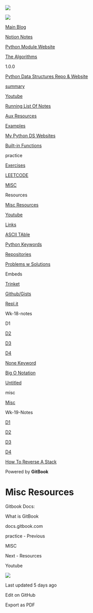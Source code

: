 <a href="../index.html" class="link-a079aa82--primary-53a25e66--logoLink-10d08504"></a>

<img src="https://gblobscdn.gitbook.com/spaces%2F-MgPMwrt_bII3PHshADs%2Favatar-rectangle-1628628415210.png?alt=media" class="image-67b14f24--logo-35ac2404--small-5fbe8ad7" />

<a href="../index.html" class="link-a079aa82--primary-53a25e66--logoLink-10d08504"></a>

<img src="https://gblobscdn.gitbook.com/spaces%2F-MgPMwrt_bII3PHshADs%2Favatar-rectangle-1628628415210.png?alt=media" class="image-67b14f24--logo-35ac2404--medium-5fbe8af6" />

<a href="https://bgoonz-blog.netlify.app/#gsc.tab=0" class="button-36063075--medium-6e2a217a--button-f76f0854--linkButton-67c61496--links-4b2c949c"><span class="text-4505230f--UIH400-4e41e82a--textContentFamily-49a318e1--text-8ee2c8b2"><span class="text-4505230f--UIH400-4e41e82a--textContentFamily-49a318e1">Main Blog</span></span></a>

<a href="https://golden-lobe-519.notion.site/Data-Structures-c3fe3debbe494b929ed2f20070b631f8" class="button-36063075--medium-6e2a217a--button-f76f0854--linkButton-67c61496--links-4b2c949c"><span class="text-4505230f--UIH400-4e41e82a--textContentFamily-49a318e1--text-8ee2c8b2"><span class="text-4505230f--UIH400-4e41e82a--textContentFamily-49a318e1">Notion Notes</span></span></a>

<a href="https://thealgorithms.netlify.app/#" class="button-36063075--medium-6e2a217a--button-f76f0854--linkButton-67c61496--links-4b2c949c"><span class="text-4505230f--UIH400-4e41e82a--textContentFamily-49a318e1--text-8ee2c8b2"><span class="text-4505230f--UIH400-4e41e82a--textContentFamily-49a318e1">Python Module Website</span></span></a>

<a href="https://bgoonz-branch-the-algos.vercel.app/" class="button-36063075--medium-6e2a217a--button-f76f0854--linkButton-67c61496--links-4b2c949c"><span class="text-4505230f--UIH400-4e41e82a--textContentFamily-49a318e1--text-8ee2c8b2"><span class="text-4505230f--UIH400-4e41e82a--textContentFamily-49a318e1">The Algorithms</span></span></a>

1.0.0

<a href="../index.html" class="navButton-94f2579c--navButtonClickable-161b88ca"><span class="text-4505230f--UIH300-2063425d--textContentFamily-49a318e1--navButtonLabel-14a4968f">Python Data Structures Repo &amp; Website</span></a>

<a href="../summary.html" class="navButton-94f2579c--navButtonClickable-161b88ca"><span class="text-4505230f--UIH300-2063425d--textContentFamily-49a318e1--navButtonLabel-14a4968f">summary</span></a>

<a href="../youtube.html" class="navButton-94f2579c--navButtonClickable-161b88ca"><span class="text-4505230f--UIH300-2063425d--textContentFamily-49a318e1--navButtonLabel-14a4968f">Youtube</span></a>

<a href="../running-list-of-notes.html" class="navButton-94f2579c--navButtonClickable-161b88ca"><span class="text-4505230f--UIH300-2063425d--textContentFamily-49a318e1--navButtonLabel-14a4968f">Running List Of Notes</span></a>

<a href="../aux-resources.html" class="navButton-94f2579c--navButtonClickable-161b88ca"><span class="text-4505230f--UIH300-2063425d--textContentFamily-49a318e1--navButtonLabel-14a4968f">Aux Resources</span></a>

<a href="../untitled.html" class="navButton-94f2579c--navButtonClickable-161b88ca"><span class="text-4505230f--UIH300-2063425d--textContentFamily-49a318e1--navButtonLabel-14a4968f">Examples</span></a>

<a href="../my-python-ds-websites.html" class="navButton-94f2579c--navButtonClickable-161b88ca"><span class="text-4505230f--UIH300-2063425d--textContentFamily-49a318e1--navButtonLabel-14a4968f">My Python DS Websites</span></a>

<a href="../built-in-functions.html" class="navButton-94f2579c--navButtonClickable-161b88ca"><span class="text-4505230f--UIH300-2063425d--textContentFamily-49a318e1--navButtonLabel-14a4968f">Built-in Functions</span></a>

<span class="text-4505230f--UIH300-2063425d--textContentFamily-49a318e1--navButtonLabel-14a4968f"><span class="text-4505230f--InfoH200-3a8a7a86--textContentFamily-49a318e1">practice</span></span>

<a href="../practice/exercises.html" class="navButton-94f2579c--navButtonClickable-161b88ca"><span class="text-4505230f--UIH300-2063425d--textContentFamily-49a318e1--navButtonLabel-14a4968f">Exercises</span></a>

<a href="../practice/leetcode.html" class="navButton-94f2579c--navButtonClickable-161b88ca"><span class="text-4505230f--UIH300-2063425d--textContentFamily-49a318e1--navButtonLabel-14a4968f">LEETCODE</span></a>

<a href="../practice/untitled.html" class="navButton-94f2579c--navButtonClickable-161b88ca"><span class="text-4505230f--UIH300-2063425d--textContentFamily-49a318e1--navButtonLabel-14a4968f">MISC</span></a>

<span class="text-4505230f--UIH300-2063425d--textContentFamily-49a318e1--navButtonLabel-14a4968f"><span class="text-4505230f--InfoH200-3a8a7a86--textContentFamily-49a318e1">Resources</span></span>

<a href="misc-resources.html" class="navButton-94f2579c--navButtonClickable-161b88ca--navButtonOpened-6a88552e"><span class="text-4505230f--UIH300-2063425d--textContentFamily-49a318e1--navButtonLabel-14a4968f">Misc Resources</span></a>

<a href="youtube-1.html" class="navButton-94f2579c--navButtonClickable-161b88ca"><span class="text-4505230f--UIH300-2063425d--textContentFamily-49a318e1--navButtonLabel-14a4968f">Youtube</span></a>

<a href="links.html" class="navButton-94f2579c--navButtonClickable-161b88ca"><span class="text-4505230f--UIH300-2063425d--textContentFamily-49a318e1--navButtonLabel-14a4968f">Links</span></a>

<a href="ascii-table.html" class="navButton-94f2579c--navButtonClickable-161b88ca"><span class="text-4505230f--UIH300-2063425d--textContentFamily-49a318e1--navButtonLabel-14a4968f">ASCII TAble</span></a>

<a href="python-keywords.html" class="navButton-94f2579c--navButtonClickable-161b88ca"><span class="text-4505230f--UIH300-2063425d--textContentFamily-49a318e1--navButtonLabel-14a4968f">Python Keywords</span></a>

<a href="repositories.html" class="navButton-94f2579c--navButtonClickable-161b88ca"><span class="text-4505230f--UIH300-2063425d--textContentFamily-49a318e1--navButtonLabel-14a4968f">Repositories</span></a>

<a href="problems-w-solutions.html" class="navButton-94f2579c--navButtonClickable-161b88ca"><span class="text-4505230f--UIH300-2063425d--textContentFamily-49a318e1--navButtonLabel-14a4968f">Problems w Solutions</span></a>

<span class="text-4505230f--UIH300-2063425d--textContentFamily-49a318e1--navButtonLabel-14a4968f"><span class="text-4505230f--InfoH200-3a8a7a86--textContentFamily-49a318e1">Embeds</span></span>

<a href="../embeds/trinket.html" class="navButton-94f2579c--navButtonClickable-161b88ca"><span class="text-4505230f--UIH300-2063425d--textContentFamily-49a318e1--navButtonLabel-14a4968f">Trinket</span></a>

<a href="../embeds/github-gists.html" class="navButton-94f2579c--navButtonClickable-161b88ca"><span class="text-4505230f--UIH300-2063425d--textContentFamily-49a318e1--navButtonLabel-14a4968f">Github/Gists</span></a>

<a href="../embeds/repl.it.html" class="navButton-94f2579c--navButtonClickable-161b88ca"><span class="text-4505230f--UIH300-2063425d--textContentFamily-49a318e1--navButtonLabel-14a4968f">Repl.it</span></a>

<span class="text-4505230f--UIH300-2063425d--textContentFamily-49a318e1--navButtonLabel-14a4968f"><span class="text-4505230f--InfoH200-3a8a7a86--textContentFamily-49a318e1">Wk-18-notes</span></span>

<span class="text-4505230f--UIH300-2063425d--textContentFamily-49a318e1--navButtonLabel-14a4968f">D1</span>

<a href="../wk-18/d2.html" class="navButton-94f2579c--navButtonClickable-161b88ca"><span class="text-4505230f--UIH300-2063425d--textContentFamily-49a318e1--navButtonLabel-14a4968f">D2</span></a>

<a href="../wk-18/d3.html" class="navButton-94f2579c--navButtonClickable-161b88ca"><span class="text-4505230f--UIH300-2063425d--textContentFamily-49a318e1--navButtonLabel-14a4968f">D3</span></a>

<a href="../wk-18/d4.html" class="navButton-94f2579c--navButtonClickable-161b88ca"><span class="text-4505230f--UIH300-2063425d--textContentFamily-49a318e1--navButtonLabel-14a4968f">D4</span></a>

<a href="../wk-18/none-keyword.html" class="navButton-94f2579c--navButtonClickable-161b88ca"><span class="text-4505230f--UIH300-2063425d--textContentFamily-49a318e1--navButtonLabel-14a4968f">None Keyword</span></a>

<a href="../wk-18/big-o-notation.html" class="navButton-94f2579c--navButtonClickable-161b88ca"><span class="text-4505230f--UIH300-2063425d--textContentFamily-49a318e1--navButtonLabel-14a4968f">Big O Notation</span></a>

<a href="../wk-18/untitled.html" class="navButton-94f2579c--navButtonClickable-161b88ca"><span class="text-4505230f--UIH300-2063425d--textContentFamily-49a318e1--navButtonLabel-14a4968f">Untitled</span></a>

<span class="text-4505230f--UIH300-2063425d--textContentFamily-49a318e1--navButtonLabel-14a4968f"><span class="text-4505230f--InfoH200-3a8a7a86--textContentFamily-49a318e1">misc</span></span>

<a href="../misc/misc.html" class="navButton-94f2579c--navButtonClickable-161b88ca"><span class="text-4505230f--UIH300-2063425d--textContentFamily-49a318e1--navButtonLabel-14a4968f">Misc</span></a>

<span class="text-4505230f--UIH300-2063425d--textContentFamily-49a318e1--navButtonLabel-14a4968f"><span class="text-4505230f--InfoH200-3a8a7a86--textContentFamily-49a318e1">Wk-19-Notes</span></span>

<a href="../wk-19-notes/d1.html" class="navButton-94f2579c--navButtonClickable-161b88ca"><span class="text-4505230f--UIH300-2063425d--textContentFamily-49a318e1--navButtonLabel-14a4968f">D1</span></a>

<a href="../wk-19-notes/d2.html" class="navButton-94f2579c--navButtonClickable-161b88ca"><span class="text-4505230f--UIH300-2063425d--textContentFamily-49a318e1--navButtonLabel-14a4968f">D2</span></a>

<a href="../wk-19-notes/d3.html" class="navButton-94f2579c--navButtonClickable-161b88ca"><span class="text-4505230f--UIH300-2063425d--textContentFamily-49a318e1--navButtonLabel-14a4968f">D3</span></a>

<a href="../wk-19-notes/untitled.html" class="navButton-94f2579c--navButtonClickable-161b88ca"><span class="text-4505230f--UIH300-2063425d--textContentFamily-49a318e1--navButtonLabel-14a4968f">D4</span></a>

<a href="../wk-19-notes/how-to-reverse-a-stack.html" class="navButton-94f2579c--navButtonClickable-161b88ca"><span class="text-4505230f--UIH300-2063425d--textContentFamily-49a318e1--navButtonLabel-14a4968f">How To Reverse A Stack</span></a>

<a href="https://www.gitbook.com/?utm_source=content&amp;utm_medium=trademark&amp;utm_campaign=bootcamp42" class="reset-3c756112--trademark-a8da4b94"></a>

<span class="text-4505230f--TextH200-a3425406--textUIFamily-5ebd8e40">Powered by **GitBook**</span>

<span class="text-4505230f--DisplayH900-bfb998fa--textContentFamily-49a318e1">Misc Resources</span>
===================================================================================================

<span class="text-4505230f--UIH300-2063425d--textUIFamily-5ebd8e40--text-8ee2c8b2"></span>

<span class="text-4505230f--UIH300-2063425d--textUIFamily-5ebd8e40--text-8ee2c8b2"></span>

<span class="text-4505230f--TextH400-3033861f--textContentFamily-49a318e1"><span data-key="8662e73be5dd426f8e63ae7c1bd62196"><span data-offset-key="8662e73be5dd426f8e63ae7c1bd62196:0">Gitbook Docs:</span></span></span>

<a href="https://docs.gitbook.com/" class="reset-3c756112--card-6570f064--whiteCard-fff091a4--embedLink-55aeec7a"></a>

<span class="text-4505230f--UIH400-4e41e82a--textContentFamily-49a318e1">What is GitBook</span>

<span class="text-4505230f--TextH200-a3425406--textContentFamily-49a318e1">docs.gitbook.com</span>

<a href="../practice/untitled.html" class="reset-3c756112--card-6570f064--whiteCard-fff091a4--cardPrevious-56a5e674"></a>

<span class="text-4505230f--TextH200-a3425406--textContentFamily-49a318e1">practice - Previous</span>

<span class="text-4505230f--UIH400-4e41e82a--textContentFamily-49a318e1">MISC</span>

<a href="youtube-1.html" class="reset-3c756112--card-6570f064--whiteCard-fff091a4--cardNext-19241c42"></a>

<span class="text-4505230f--TextH200-a3425406--textContentFamily-49a318e1">Next - Resources</span>

<span class="text-4505230f--UIH400-4e41e82a--textContentFamily-49a318e1">Youtube</span>

<img src="https://avatars.githubusercontent.com/u/66654881?v=4" class="image-67b14f24--avatar-1c1d03ec" />

<span class="text-4505230f--TextH200-a3425406--textContentFamily-49a318e1">Last updated 5 days ago</span>

<a href="https://github.com/bgoonz/DATA_STRUC_PYTHON_NOTES/blob/master/resources/misc-resources.md" class="reset-3c756112--menuItem-aa02f6ec--menuItemLight-757d5235--menuItemInline-173bdf97--pageSideMenuItem-22949732"></a>

<span class="text-4505230f--UIH300-2063425d--textUIFamily-5ebd8e40">Edit on GitHub</span>

<span class="text-4505230f--UIH300-2063425d--textUIFamily-5ebd8e40">Export as PDF</span>
